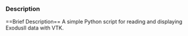 ### Description
==Brief Description==
A simple Python script for reading and displaying ExodusII data with VTK.
